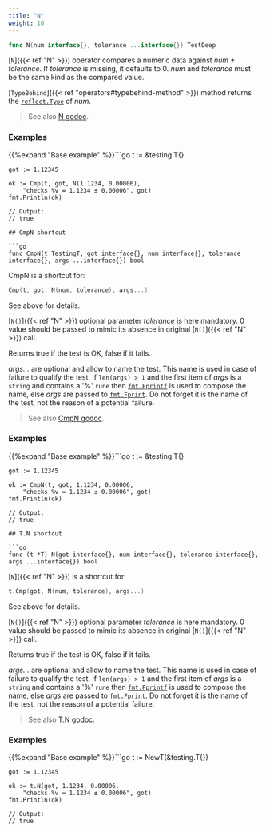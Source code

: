 ```yaml
---
title: "N"
weight: 10
---
```


```go
func N(num interface{}, tolerance ...interface{}) TestDeep
```

[`N`]({{< ref "N" >}}) operator compares a numeric data against *num* ± *tolerance*. If
*tolerance* is missing, it defaults to 0. *num* and *tolerance*
must be the same kind as the compared value.

[`TypeBehind`]({{< ref "operators#typebehind-method" >}}) method returns the [`reflect.Type`](https://golang.org/pkg/reflect/#Type) of *num*.


> See also [<i class='fas fa-book'></i> N godoc](https://godoc.org/github.com/maxatome/go-testdeep#N).

### Examples

{{%expand "Base example" %}}```go
	t := &testing.T{}

	got := 1.12345

	ok := Cmp(t, got, N(1.1234, 0.00006),
		"checks %v = 1.1234 ± 0.00006", got)
	fmt.Println(ok)

	// Output:
	// true

```{{% /expand%}}
## CmpN shortcut

```go
func CmpN(t TestingT, got interface{}, num interface{}, tolerance interface{}, args ...interface{}) bool
```

CmpN is a shortcut for:

```go
Cmp(t, got, N(num, tolerance), args...)
```

See above for details.

[`N()`]({{< ref "N" >}}) optional parameter *tolerance* is here mandatory.
0 value should be passed to mimic its absence in
original [`N()`]({{< ref "N" >}}) call.

Returns true if the test is OK, false if it fails.

*args...* are optional and allow to name the test. This name is
used in case of failure to qualify the test. If `len(args) > 1` and
the first item of *args* is a `string` and contains a '%' `rune` then
[`fmt.Fprintf`](https://golang.org/pkg/fmt/#Fprintf) is used to compose the name, else *args* are passed to
[`fmt.Fprint`](https://golang.org/pkg/fmt/#Fprint). Do not forget it is the name of the test, not the
reason of a potential failure.


> See also [<i class='fas fa-book'></i> CmpN godoc](https://godoc.org/github.com/maxatome/go-testdeep#CmpN).

### Examples

{{%expand "Base example" %}}```go
	t := &testing.T{}

	got := 1.12345

	ok := CmpN(t, got, 1.1234, 0.00006,
		"checks %v = 1.1234 ± 0.00006", got)
	fmt.Println(ok)

	// Output:
	// true

```{{% /expand%}}
## T.N shortcut

```go
func (t *T) N(got interface{}, num interface{}, tolerance interface{}, args ...interface{}) bool
```

[`N`]({{< ref "N" >}}) is a shortcut for:

```go
t.Cmp(got, N(num, tolerance), args...)
```

See above for details.

[`N()`]({{< ref "N" >}}) optional parameter *tolerance* is here mandatory.
0 value should be passed to mimic its absence in
original [`N()`]({{< ref "N" >}}) call.

Returns true if the test is OK, false if it fails.

*args...* are optional and allow to name the test. This name is
used in case of failure to qualify the test. If `len(args) > 1` and
the first item of *args* is a `string` and contains a '%' `rune` then
[`fmt.Fprintf`](https://golang.org/pkg/fmt/#Fprintf) is used to compose the name, else *args* are passed to
[`fmt.Fprint`](https://golang.org/pkg/fmt/#Fprint). Do not forget it is the name of the test, not the
reason of a potential failure.


> See also [<i class='fas fa-book'></i> T.N godoc](https://godoc.org/github.com/maxatome/go-testdeep#T.N).

### Examples

{{%expand "Base example" %}}```go
	t := NewT(&testing.T{})

	got := 1.12345

	ok := t.N(got, 1.1234, 0.00006,
		"checks %v = 1.1234 ± 0.00006", got)
	fmt.Println(ok)

	// Output:
	// true

```{{% /expand%}}
